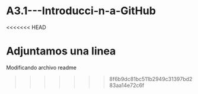 # A3.1---Introducci-n-a-GitHub
<<<<<<< HEAD




Adjuntamos una linea
=======
Modificando archivo readme

>>>>>>> 8f6b9dc81bc511b2949c31397bd283aa14e72c6f
